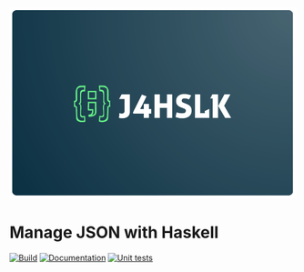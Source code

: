 [![FLAPP](assets/logo.png)](assets/logo.png)

# Manage JSON with Haskell

[![Build](https://github.com/Arthi-chaud/J4HSKL/actions/workflows/build.yaml/badge.svg)](https://github.com/Arthi-chaud/J4HSKL/actions/workflows/build.yaml)
[![Documentation](https://img.shields.io/badge/Documentation-Haddock-blue)](https://Arthi-chaud.github.io/J4HSKL/)
[![Unit tests](https://github.com/Arthi-chaud/J4HSKL/actions/workflows/unit_tests.yaml/badge.svg)](https://github.com/Arthi-chaud/J4HSKL/actions/workflows/unit_tests.yaml)
